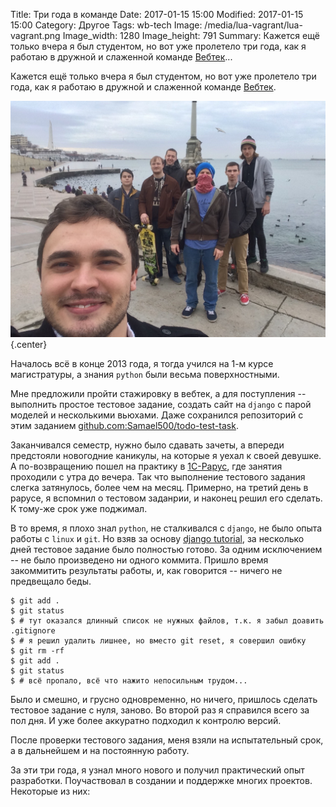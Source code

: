 Title: Три года в команде
Date: 2017-01-15 15:00
Modified: 2017-01-15 15:00
Category: Другое
Tags: wb-tech
Image: /media/lua-vagrant/lua-vagrant.png
Image_width: 1280
Image_height: 791
Summary:
    Кажется ещё только вчера я был студентом, но вот уже пролетело три года,
    как я работаю в дружной и слаженной команде [Вебтек](http://wbtech.pro)...

Кажется ещё только вчера я был студентом, но вот уже пролетело три года,
как я работаю в дружной и слаженной команде [Вебтек](http://wbtech.pro).

![wbt team](/media/wbt3/team.jpg){.center}

Началось всё в конце 2013 года, я тогда учился на 1-м курсе магистратуры,
а знания `python` были весьма поверхностными.

Мне предложили пройти стажировку в вебтек, а для поступления -- выполнить
простое тестовое задание, создать сайт на `django` с парой моделей и
несколькими вьюхами. Даже сохранился репозиторий с этим заданием
[github.com:Samael500/todo-test-task](https://github.com/Samael500/todo-test-task).

Заканчивался семестр, нужно было сдавать зачеты, а впереди предстояли
новогодние каникулы, на которые я уехал к своей девушке. А по-возвращению
пошел на практику в [1С-Рарус](http://rarus.ru/), где занятия проходили
с утра до вечера. Так что выполнение тестового задания слегка затянулось,
более чем на месяц. Примерно, на третий день в рарусе, я вспомнил о тестовом
заданрии, и наконец решил его сделать. К тому-же срок уже поджимал.

В то время, я плохо знал `python`, не сталкивался с `django`, не было опыта
работы с `linux` и `git`. Но взяв за основу
[django tutorial](https://docs.djangoproject.com/en/1.10/intro/tutorial01/),
за несколько дней тестовое задание было полностью готово.
За одним исключением -- не было произведено ни одного коммита.
Пришло время закоммитить результаты работы, и, как говорится -- ничего не предвещало беды.

```shell
$ git add .
$ git status
$ # тут оказался длинный список не нужных файлов, т.к. я забыл доавить .gitignore
$ # я решил удалить лишнее, но вместо git reset, я совершил ошибку
$ git rm -rf
$ git add .
$ git status
$ # всё пропало, всё что нажито непосильным трудом...
```

Было и смешно, и грусно одновременно, но ничего, пришлось сделать
тестовое задание с нуля, заново. Во второй раз я справился всего за пол дня.
И уже более аккуратно подходил к контролю версий.

После проверки тестового задания, меня взяли на испытательный срок,
а в дальнейшем и на постоянную работу.

За эти три года, я узнал много нового и получил практический опыт разработки.
Поучаствовал в создании и поддержке многих проектов. Некоторые из них:

